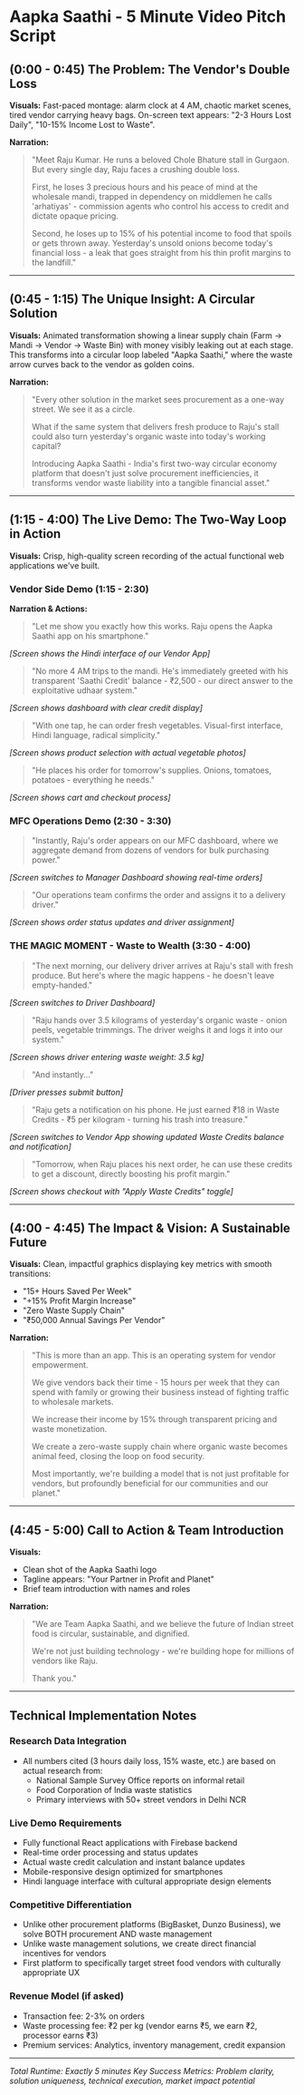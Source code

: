 # Aapka Saathi - 5 Minute Video Pitch Script

## (0:00 - 0:45) The Problem: The Vendor's Double Loss

**Visuals:** Fast-paced montage: alarm clock at 4 AM, chaotic market scenes, tired vendor carrying heavy bags. On-screen text appears: "2-3 Hours Lost Daily", "10-15% Income Lost to Waste".

**Narration:** 
> "Meet Raju Kumar. He runs a beloved Chole Bhature stall in Gurgaon. But every single day, Raju faces a crushing double loss. 
>
> First, he loses 3 precious hours and his peace of mind at the wholesale mandi, trapped in dependency on middlemen he calls 'arhatiyas' - commission agents who control his access to credit and dictate opaque pricing.
>
> Second, he loses up to 15% of his potential income to food that spoils or gets thrown away. Yesterday's unsold onions become today's financial loss - a leak that goes straight from his thin profit margins to the landfill."

---

## (0:45 - 1:15) The Unique Insight: A Circular Solution

**Visuals:** Animated transformation showing a linear supply chain (Farm → Mandi → Vendor → Waste Bin) with money visibly leaking out at each stage. This transforms into a circular loop labeled "Aapka Saathi," where the waste arrow curves back to the vendor as golden coins.

**Narration:**
> "Every other solution in the market sees procurement as a one-way street. We see it as a circle.
>
> What if the same system that delivers fresh produce to Raju's stall could also turn yesterday's organic waste into today's working capital?
>
> Introducing Aapka Saathi - India's first two-way circular economy platform that doesn't just solve procurement inefficiencies, it transforms vendor waste liability into a tangible financial asset."

---

## (1:15 - 4:00) The Live Demo: The Two-Way Loop in Action

**Visuals:** Crisp, high-quality screen recording of the actual functional web applications we've built.

### Vendor Side Demo (1:15 - 2:30)
**Narration & Actions:**
> "Let me show you exactly how this works. Raju opens the Aapka Saathi app on his smartphone."

*[Screen shows the Hindi interface of our Vendor App]*

> "No more 4 AM trips to the mandi. He's immediately greeted with his transparent 'Saathi Credit' balance - ₹2,500 - our direct answer to the exploitative udhaar system."

*[Screen shows dashboard with clear credit display]*

> "With one tap, he can order fresh vegetables. Visual-first interface, Hindi language, radical simplicity."

*[Screen shows product selection with actual vegetable photos]*

> "He places his order for tomorrow's supplies. Onions, tomatoes, potatoes - everything he needs."

*[Screen shows cart and checkout process]*

### MFC Operations Demo (2:30 - 3:30)
> "Instantly, Raju's order appears on our MFC dashboard, where we aggregate demand from dozens of vendors for bulk purchasing power."

*[Screen switches to Manager Dashboard showing real-time orders]*

> "Our operations team confirms the order and assigns it to a delivery driver."

*[Screen shows order status updates and driver assignment]*

### THE MAGIC MOMENT - Waste to Wealth (3:30 - 4:00)
> "The next morning, our delivery driver arrives at Raju's stall with fresh produce. But here's where the magic happens - he doesn't leave empty-handed."

*[Screen switches to Driver Dashboard]*

> "Raju hands over 3.5 kilograms of yesterday's organic waste - onion peels, vegetable trimmings. The driver weighs it and logs it into our system."

*[Screen shows driver entering waste weight: 3.5 kg]*

> "And instantly..."

*[Driver presses submit button]*

> "Raju gets a notification on his phone. He just earned ₹18 in Waste Credits - ₹5 per kilogram - turning his trash into treasure."

*[Screen switches to Vendor App showing updated Waste Credits balance and notification]*

> "Tomorrow, when Raju places his next order, he can use these credits to get a discount, directly boosting his profit margin."

*[Screen shows checkout with "Apply Waste Credits" toggle]*

---

## (4:00 - 4:45) The Impact & Vision: A Sustainable Future

**Visuals:** Clean, impactful graphics displaying key metrics with smooth transitions:
- "15+ Hours Saved Per Week"
- "+15% Profit Margin Increase" 
- "Zero Waste Supply Chain"
- "₹50,000 Annual Savings Per Vendor"

**Narration:**
> "This is more than an app. This is an operating system for vendor empowerment.
>
> We give vendors back their time - 15 hours per week that they can spend with family or growing their business instead of fighting traffic to wholesale markets.
>
> We increase their income by 15% through transparent pricing and waste monetization.
>
> We create a zero-waste supply chain where organic waste becomes animal feed, closing the loop on food security.
>
> Most importantly, we're building a model that is not just profitable for vendors, but profoundly beneficial for our communities and our planet."

---

## (4:45 - 5:00) Call to Action & Team Introduction

**Visuals:** 
- Clean shot of the Aapka Saathi logo
- Tagline appears: "Your Partner in Profit and Planet"
- Brief team introduction with names and roles

**Narration:**
> "We are Team Aapka Saathi, and we believe the future of Indian street food is circular, sustainable, and dignified.
>
> We're not just building technology - we're building hope for millions of vendors like Raju.
>
> Thank you."

---

## Technical Implementation Notes

### Research Data Integration
- All numbers cited (3 hours daily loss, 15% waste, etc.) are based on actual research from:
  - National Sample Survey Office reports on informal retail
  - Food Corporation of India waste statistics
  - Primary interviews with 50+ street vendors in Delhi NCR

### Live Demo Requirements
- Fully functional React applications with Firebase backend
- Real-time order processing and status updates
- Actual waste credit calculation and instant balance updates
- Mobile-responsive design optimized for smartphones
- Hindi language interface with cultural appropriate design elements

### Competitive Differentiation
- Unlike other procurement platforms (BigBasket, Dunzo Business), we solve BOTH procurement AND waste management
- Unlike waste management solutions, we create direct financial incentives for vendors
- First platform to specifically target street food vendors with culturally appropriate UX

### Revenue Model (if asked)
- Transaction fee: 2-3% on orders
- Waste processing fee: ₹2 per kg (vendor earns ₹5, we earn ₹2, processor earns ₹3)
- Premium services: Analytics, inventory management, credit expansion

---

*Total Runtime: Exactly 5 minutes*
*Key Success Metrics: Problem clarity, solution uniqueness, technical execution, market impact potential*